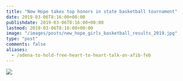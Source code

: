 ```yaml
---
title: "New Hope takes top honors in state basketball tournament"
date: 2019-03-06T8:16:00+00:00
publishdate: 2019-03-06T8:16:00+00:00
lastmod: 2019-03-06T8:16:00+00:00
image: "/images/posts/new_hope_girls_basketball_results_2019.jpg"
type: "post"
comments: false
aliases:
  - /adena-to-hold-free-heart-to-heart-talk-on-afib-feb
---
```


![](new_hope_girls_basketball_results_2019.jpg)